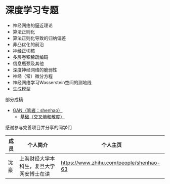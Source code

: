 # 深度学习专题

- 神经网络的逼近理论
- 算法正则化
- 算法正则化导致的归纳偏差
- 非凸优化的前沿
- 神经正切核
- 多层卷积稀疏编码
- 信息瓶颈及其他
- 深度神经网络的脆弱性
- 神经（常）微分方程
- 神经网络学习Wasserstein空间的测地线
- 生成模型



部分成稿

- [GAN（笔者：shenhao）](GAN_shenhao.md)
  - [基础（交叉熵和散度）](交叉熵和散度.md)



感谢参与完善项目并分享的同学们

| 成员 | 个人简介                                 | 个人主页                                |
| ---- | ---------------------------------------- | --------------------------------------- |
| 沈豪 | 上海财经大学本科生，复旦大学网安博士在读 | https://www.zhihu.com/people/shenhao-63 |

#### 
